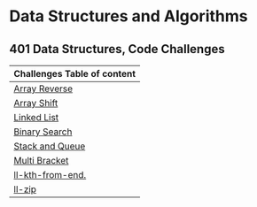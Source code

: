 # Data Structures and Algorithms

## 401 Data Structures, Code Challenges

| Challenges Table of content                             |
| :------------------------------------------------------ |
| [Array Reverse](/challenges/ArrayReverse.md)            |
| [Array Shift](/challenges/arrayshift.md)                |
| [Linked List](/Data-Structures/Readme.md)               |
| [Binary Search](/challenges/BinarySearch.md)            |
| [Stack and Queue](/stackandqueues/StacksandQueues.md)   |
| [Multi Bracket](/challenges/MultiBracket.md)            |
| [ll-kth-from-end.](</Data-Structures/kthFromEnd(k).md>) |
| [ll-zip](/Data-Structures/ll-zip.md)                    |
